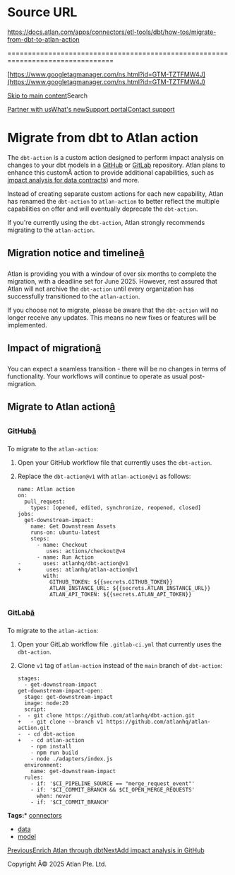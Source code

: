 # Source URL
https://docs.atlan.com/apps/connectors/etl-tools/dbt/how-tos/migrate-from-dbt-to-atlan-action

================================================================================

<!--
canonical: https://docs.atlan.com/apps/connectors/etl-tools/dbt/how-tos/migrate-from-dbt-to-atlan-action
link-alternate: https://docs.atlan.com/apps/connectors/etl-tools/dbt/how-tos/migrate-from-dbt-to-atlan-action
meta-description: The dbt-action is a custom action designed to perform impact analysis on changes to your dbt models in a [GitHub](/apps/connectors/etl-tools/dbt/how-tos/.
meta-docsearch:docusaurus_tag: docs-default-current
meta-docsearch:language: en
meta-docsearch:version: current
meta-docusaurus_locale: en
meta-docusaurus_tag: docs-default-current
meta-docusaurus_version: current
meta-generator: Docusaurus v3.8.1
meta-og-description: The dbt-action is a custom action designed to perform impact analysis on changes to your dbt models in a [GitHub](/apps/connectors/etl-tools/dbt/how-tos/.
meta-og-locale: en
meta-og-title: Migrate from dbt to Atlan action | Atlan Documentation
meta-og-url: https://docs.atlan.com/apps/connectors/etl-tools/dbt/how-tos/migrate-from-dbt-to-atlan-action
meta-twitter:card: summary_large_image
meta-viewport: width=device-width,initial-scale=1
title: Migrate from dbt to Atlan action | Atlan Documentation
-->

[https://www.googletagmanager.com/ns.html?id=GTM-TZTFMW4J](https://www.googletagmanager.com/ns.html?id=GTM-TZTFMW4J)

[Skip to main content](#__docusaurus_skipToContent_fallback)Search

[Partner with us](https://docs.google.com/forms/d/e/1FAIpQLScuAIhCm2GS7YFstrOjawbP8J7PUmOynQo7wI2yGCcCyEcVSw/viewform)[What's new](https://shipped.atlan.com/)[Support portal](https://atlan.zendesk.com/auth/v2/login/signin?return_to=https%3A%2F%2Fatlan.zendesk.com%2Fhc%2Fen-us&theme=hc&locale=en-us&brand_id=1900000425113&auth_origin=1900000425113%2Cfalse%2Ctrue)[Contact support](/support/submit-request)

Migrate from dbt to Atlan action
================================

The `dbt-action` is a custom action designed to perform impact analysis on changes to your dbt models in a [GitHub](/apps/connectors/etl-tools/dbt/how-tos/add-impact-analysis-in-github) or [GitLab](/apps/connectors/etl-tools/dbt/how-tos/add-impact-analysis-in-gitlab) repository. Atlan plans to enhance this customÂ action to provide additional capabilities, such as [impact analysis for data contracts](/product/capabilities/governance/contracts/how-tos/add-contract-impact-analysis-in-github)) and more.

Instead of creating separate custom actions for each new capability, Atlan has renamed the `dbt-action` to `atlan-action` to better reflect the multiple capabilities on offer and will eventually deprecate the `dbt-action`.

If you're currently using the `dbt-action`, Atlan strongly recommends migrating to the `atlan-action`.

Migration notice and timeline[â](#migration-notice-and-timeline "Direct link to Migration notice and timeline")
-----------------------------------------------------------------------------------------------------------------

Atlan is providing you with a window of over six months to complete the migration, with a deadline set for June 2025\. However, rest assured that Atlan will not archive the `dbt-action` until every organization has successfully transitioned to the `atlan-action`.

If you choose not to migrate, please be aware that the `dbt-action` will no longer receive any updates. This means no new fixes or features will be implemented.

Impact of migration[â](#impact-of-migration "Direct link to Impact of migration")
-----------------------------------------------------------------------------------

You can expect a seamless transition \- there will be no changes in terms of functionality. Your workflows will continue to operate as usual post\-migration.

Migrate to Atlan action[â](#migrate-to-atlan-action "Direct link to Migrate to Atlan action")
-----------------------------------------------------------------------------------------------

### GitHub[â](#github "Direct link to GitHub")

To migrate to the `atlan-action`:

1. Open your GitHub workflow file that currently uses the `dbt-action`.
2. Replace the `dbt-action@v1` with `atlan-action@v1` as follows:

    ```
    name: Atlan action  
    on:  
      pull_request:  
        types: [opened, edited, synchronize, reopened, closed]  
    jobs:  
      get-downstream-impact:  
        name: Get Downstream Assets  
        runs-on: ubuntu-latest  
        steps:        
          - name: Checkout  
             uses: actions/checkout@v4  
          - name: Run Action  
    -       uses: atlanhq/dbt-action@v1  
    +        uses: atlanhq/atlan-action@v1  
            with:  
              GITHUB_TOKEN: ${{secrets.GITHUB_TOKEN}}  
              ATLAN_INSTANCE_URL: ${{secrets.ATLAN_INSTANCE_URL}}  
              ATLAN_API_TOKEN: ${{secrets.ATLAN_API_TOKEN}}

    ```

### GitLab[â](#gitlab "Direct link to GitLab")

To migrate to the `atlan-action`:

1. Open your GitLab workflow file `.gitlab-ci.yml` that currently uses the `dbt-action`.
2. Clone `v1` tag of `atlan-action` instead of the `main` branch of `dbt-action`:

    ```
    stages:  
      - get-downstream-impact  
    get-downstream-impact-open:  
      stage: get-downstream-impact  
      image: node:20  
      script:  
    -  - git clone https://github.com/atlanhq/dbt-action.git  
    +   - git clone --branch v1 https://github.com/atlanhq/atlan-action.git  
    -  - cd dbt-action  
    +   - cd atlan-action  
        - npm install  
        - npm run build  
        - node ./adapters/index.js  
      environment:  
        name: get-downstream-impact  
      rules:  
        - if: '$CI_PIPELINE_SOURCE == "merge_request_event"'  
        - if: '$CI_COMMIT_BRANCH && $CI_OPEN_MERGE_REQUESTS'  
          when: never  
        - if: '$CI_COMMIT_BRANCH'

    ```
**Tags:*** [connectors](/tags/connectors)
* [data](/tags/data)
* [model](/tags/model)

[PreviousEnrich Atlan through dbt](/apps/connectors/etl-tools/dbt/how-tos/update-atlan-through-dbt)[NextAdd impact analysis in GitHub](/apps/connectors/etl-tools/dbt/how-tos/add-impact-analysis-in-github)

Copyright Â© 2025 Atlan Pte. Ltd.

